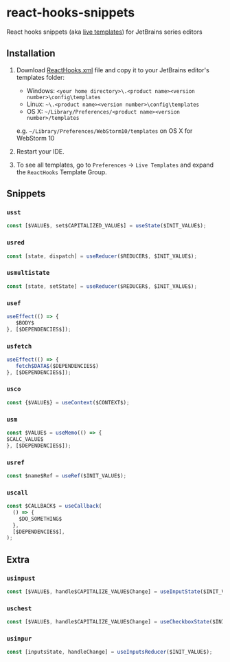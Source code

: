 # react-hooks-snippets

React hooks snippets (aka [live templates](https://www.jetbrains.com/help/idea/2016.1/live-templates.html)) for JetBrains series editors

## Installation

1. Download [ReactHooks.xml](ReactHooks.xml) file and copy it to your JetBrains editor's templates folder:

    - Windows: `<your home directory>\.<product name><version number>\config\templates`
    - Linux: `~\.<product name><version number>\config\templates`
    - OS X: `~/Library/Preferences/<product name><version number>/templates`

     e.g. `~/Library/Preferences/WebStorm10/templates` on OS X for WebStorm 10

2. Restart your IDE.

3. To see all templates, go to `Preferences` -> `Live Templates` and expand the `ReactHooks` Template Group.


## Snippets

<!--DOC_START-->
### `usst`

```js
const [$VALUE$, set$CAPITALIZED_VALUE$] = useState($INIT_VALUE$); 

```

### `usred`

```js
const [state, dispatch] = useReducer($REDUCER$, $INIT_VALUE$); 

```

### `usmultistate`

```js
const [state, setState] = useReducer($REDUCER$, $INIT_VALUE$); 

```

### `usef`

```js
useEffect(() => {
   $BODY$
}, [$DEPENDENCIES$]);

```

### `usfetch`

```js
useEffect(() => {
   fetch$DATA$($DEPENDENCIES$)
}, [$DEPENDENCIES$]);

```
### `usco`

```js
const {$VALUE$} = useContext($CONTEXT$);

```

### `usm`

```js
const $VALUE$ = useMemo(() => {
$CALC_VALUE$
}, [$DEPENDENCIES$]); 

```

### `usref`

```js
const $name$Ref = useRef($INIT_VALUE$);

```

### `uscall`

```js
const $CALLBACK$ = useCallback(
  () => {
    $DO_SOMETHING$
  },
  [$DEPENDENCIES$],
);

```
## Extra
### `usinpust`

```js
const [$VALUE$, handle$CAPITALIZE_VALUE$Change] = useInputState($INIT_VALUE$); 

```
### `uschest`

```js
const [$VALUE$, handle$CAPITALIZE_VALUE$Change] = useCheckboxState($INIT_VALUE$); 

```

### `usinpur`

```js
const [inputsState, handleChange] = useInputsReducer($INIT_VALUE$); 

```

